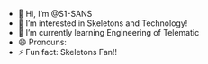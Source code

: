 - 👋 Hi, I’m @S1-SANS
- 👀 I’m interested in Skeletons and Technology!
- 🌱 I’m currently learning Engineering of Telematic
- 😄 Pronouns: 
- ⚡ Fun fact: Skeletons Fan!!

<!---
S1-SANS/S1-SANS is a ✨ special ✨ repository because its `README.md` (this file) appears on your GitHub profile.
You can click the Preview link to take a look at your changes.
--->
